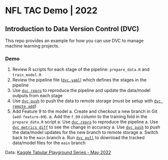 # NFL TAC Demo | 2022
## Introduction to Data Version Control (DVC)

This repo provides an example for how you can use DVC to manage machine learning projects.

### Demo
1. Review R scripts for each stage of the pipeline: `prepare_data.R` and `train_model.R`
1. Review the pipeline file ([`dvc.yaml`](https://dvc.org/doc/user-guide/project-structure/pipelines-files)) which defines the stages in the pipeline
1. Use [`dvc repro`](https://dvc.org/doc/command-reference/repro) to reproduce the pipeline and update the data/model outputs from each stage
1. Use [`dvc push`](https://dvc.org/doc/command-reference/push) to push the data to remote storage (must be setup with [`dvc remote add`](https://dvc.org/doc/command-reference/remote/add))
1. Add Feature 9 to the model
    a. Create and checkout a new branch in Git (`add-feature-09`). 
    a. Add the `f_09` column to the training fold in the `prepare_data.R` script
    a. Use [`dvc repro`](https://dvc.org/doc/command-reference/repro) to reproduce the pipeline
    a. Use [`dvc metrics diff`](https://dvc.org/doc/command-reference/metrics/diff) to see the change in accuracy 
    a. Use [`dvc push`](https://dvc.org/doc/command-reference/push) to push the data/model updates for the new branch to remote storage
    a. Switch back to the `main` branch
    a. Run [`dvc pull`](https://dvc.org/doc/command-reference/pull) to download the tracked data/model files for the `main` branch

Data: [Kaggle Tabular Playground Series - May 2022](https://www.kaggle.com/competitions/tabular-playground-series-may-2022/overview)